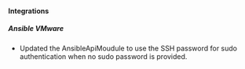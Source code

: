 
#### Integrations

##### Ansible VMware

- Updated the AnsibleApiMoudule to use the SSH password for sudo authentication when no sudo password is provided.

